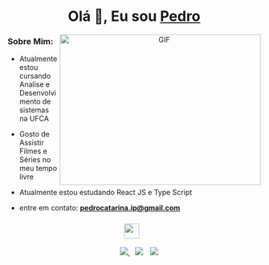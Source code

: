 <h1 align="center">Olá 👋, Eu sou <a href="https://github.com/Pedro9185" target="blank">
Pedro</a></h1>




<a target="_blank" align="center">
  <img align="right" top="500" height="300" width="400" alt="GIF" src="https://media.giphy.com/media/SWoSkN6DxTszqIKEqv/giphy.gif">
</a>



### Sobre Mim:

- Atualmente estou cursando Analise e Desenvolvimento de sistemas na UFCA

- Gosto de Assistir Filmes e Séries no meu tempo livre

- Atualmente estou estudando React JS e Type Script 

- entre em contato: **pedrocatarina.ip@gmail.com**



<h3 align ="center"> <img src="https://media.giphy.com/media/iY8CRBdQXODJSCERIr/giphy.gif" width="30" height="30" style="margin-right: 10px;"></h3>

<p align="center">

 <div align ="center"  class="icons-social" style="margin-left: 10px;">
	

 <a style="margin-left: 10px;"  target="_blank" href="https://www.linkedin.com/in/pedro-henrique-21044b254/">
		<img src="https://img.icons8.com/doodle/40/000000/linkedin--v2.png">
</a>
	 
 <a style="margin-left: 10px;" target="_blank" href="https://github.com/Pedro9185" >
		<img src="https://img.icons8.com/doodle/40/000000/github--v1.png"></a>
	 
 <a style="margin-left: 10px;" target="_blank" href="https://www.instagram.com/pedrim.dev/" >
		<img src="https://img.icons8.com/doodle/40/000000/instagram-new--v2.png">		
	</a>
	
</div>		

</p>
